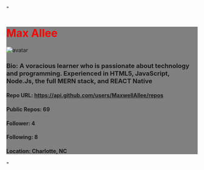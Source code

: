 "<div style=background-color:grey;><h1 style=color:red>Max Allee</h1>![avatar](https://avatars1.githubusercontent.com/u/28030467?v=4)<h3>Bio: A voracious learner who is passionate about technology and programming. Experienced in HTML5, JavaScript, Node.Js, the full MERN stack, and REACT Native</h3><h4>Repo URL: https://api.github.com/users/MaxwellAllee/repos</h4><h4>Public Repos: 69</h4><h4>Follower: 4</h4><h4>Following: 8</h4><h4>Location: Charlotte, NC</h4></div>"